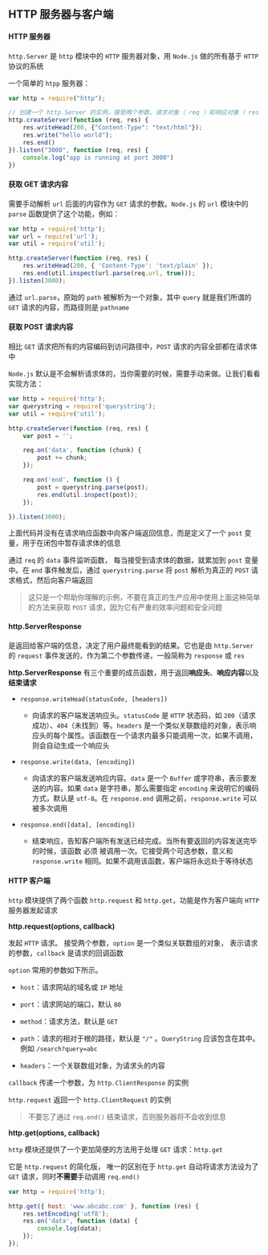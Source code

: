 ## HTTP 服务器与客户端

#### HTTP 服务器

`http.Server` 是 `http` 模块中的 `HTTP` 服务器对象，用 `Node.js` 做的所有基于 `HTTP` 协议的系统

一个简单的 `htpp` 服务器：

```js
var http = require("http");

// 创建一个 http.Server 的实例，接受两个参数，请求对象（ req ）和响应对象（ res ） 
http.createServer(function (req, res) {
    res.writeHead(200, {"Content-Type": "text/html"});
    res.write("hello world");
    res.end()
}).listen("3000", function (req, res) {
    console.log("app is running at port 3000")
})
```


#### 获取 GET 请求内容 

需要手动解析 `url` 后面的内容作为 `GET` 请求的参数。`Node.js` 的 `url` 模块中的 `parse` 函数提供了这个功能，例如：

```js
var http = require('http');
var url = require('url');
var util = require('util');

http.createServer(function (req, res) {
    res.writeHead(200, { 'Content-Type': 'text/plain' });
    res.end(util.inspect(url.parse(req.url, true)));
}).listen(3000); 
```

通过 `url.parse`，原始的 `path` 被解析为一个对象，其中 `query` 就是我们所谓的 `GET` 请求的内容，而路径则是 `pathname`


#### 获取 POST 请求内容

相比 `GET` 请求把所有的内容编码到访问路径中，`POST` 请求的内容全部都在请求体中

`Node.js` 默认是不会解析请求体的，当你需要的时候，需要手动来做。让我们看看实现方法：

```js
var http = require('http');
var querystring = require('querystring');
var util = require('util');

http.createServer(function (req, res) {
    var post = '';

    req.on('data', function (chunk) {
        post += chunk;
    });

    req.on('end', function () {
        post = querystring.parse(post);
        res.end(util.inspect(post));
    });

}).listen(3000);
```

上面代码并没有在请求响应函数中向客户端返回信息，而是定义了一个 `post` 变量，用于在闭包中暂存请求体的信息

通过 `req` 的 `data` 事件监听函数， 每当接受到请求体的数据，就累加到 `post` 变量中。在 `end` 事件触发后，通过 `querystring.parse` 将 `post` 解析为真正的 `POST` 请求格式，然后向客户端返回

> 这只是一个帮助你理解的示例，不要在真正的生产应用中使用上面这种简单的方法来获取 `POST` 请求，因为它有严重的效率问题和安全问题




#### http.ServerResponse 

是返回给客户端的信息，决定了用户最终能看到的结果。它也是由 `http.Server` 的 `request` 事件发送的，作为第二个参数传递，一般简称为 `response` 或 `res` 

**http.ServerResponse** 有三个重要的成员函数，用于返回**响应头**、**响应内容**以及**结束请求** 

* `response.writeHead(statusCode, [headers])`
  
  * 向请求的客户端发送响应头。`statusCode` 是 `HTTP` 状态码，如 `200`（请求成功）、`404`（未找到）等。`headers` 是一个类似关联数组的对象，表示响应头的每个属性。该函数在一个请求内最多只能调用一次，如果不调用，则会自动生成一个响应头 

* `response.write(data, [encoding])`
  
  * 向请求的客户端发送响应内容。`data` 是一个 `Buffer` 或字符串，表示要发送的内容。如果 `data` 是字符串，那么需要指定 `encoding` 来说明它的编码方式，默认是 `utf-8`。在 `response.end` 调用之前，`response.write` 可以被多次调用
 
* `response.end([data], [encoding])`
  
  * 结束响应，告知客户端所有发送已经完成。当所有要返回的内容发送完毕的时候，该函数 必须 被调用一次。它接受两个可选参数，意义和 `response.write` 相同。如果不调用该函数，客户端将永远处于等待状态



#### HTTP 客户端

`http` 模块提供了两个函数 `http.request` 和 `http.get`，功能是作为客户端向 `HTTP` 服务器发起请求

**http.request(options, callback)**

发起 `HTTP` 请求。 接受两个参数，`option` 是一个类似关联数组的对象， 表示请求的参数，`callback` 是请求的回调函数

`option` 常用的参数如下所示。 

* `host`：请求网站的域名或 `IP` 地址

* `port`：请求网站的端口，默认 `80`

* `method`：请求方法，默认是 `GET`

* `path`：请求的相对于根的路径，默认是 `"/"` 。`QueryString` 应该包含在其中。例如 `/search?query=abc`

* `headers`：一个关联数组对象，为请求头的内容

`callback` 传递一个参数，为 `http.ClientResponse` 的实例

`http.request` 返回一个 `http.ClientRequest` 的实例

> 不要忘了通过 `req.end()` 结束请求，否则服务器将不会收到信息


**http.get(options, callback)**

`http` 模块还提供了一个更加简便的方法用于处理 `GET` 请求：`http.get` 

它是 `http.request` 的简化版， 唯一的区别在于 `http.get` 自动将请求方法设为了 `GET` 请求，同时**不需要**手动调用 `req.end()`

```js
var http = require('http');

http.get({ host: 'www.abcabc.com' }, function (res) {
    res.setEncoding('utf8');
    res.on('data', function (data) {
        console.log(data);
    });
}); 
```

